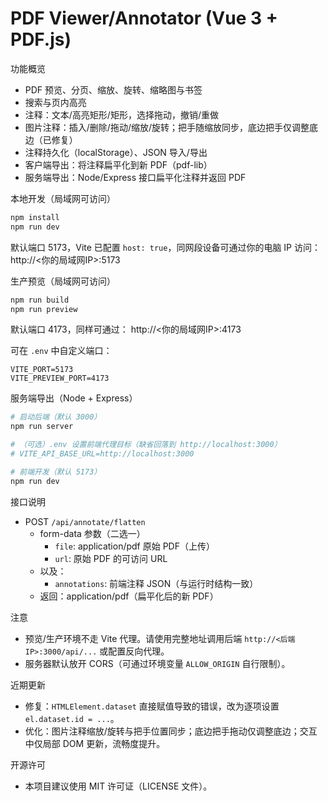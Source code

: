 # PDF Viewer/Annotator (Vue 3 + PDF.js)

功能概览
- PDF 预览、分页、缩放、旋转、缩略图与书签
- 搜索与页内高亮
- 注释：文本/高亮矩形/矩形，选择拖动，撤销/重做
- 图片注释：插入/删除/拖动/缩放/旋转；把手随缩放同步，底边把手仅调整底边（已修复）
- 注释持久化（localStorage）、JSON 导入/导出
- 客户端导出：将注释扁平化到新 PDF（pdf-lib）
- 服务端导出：Node/Express 接口扁平化注释并返回 PDF

本地开发（局域网可访问）
```bash
npm install
npm run dev
```
默认端口 5173，Vite 已配置 `host: true`，同网段设备可通过你的电脑 IP 访问：
http://<你的局域网IP>:5173

生产预览（局域网可访问）
```bash
npm run build
npm run preview
```
默认端口 4173，同样可通过：
http://<你的局域网IP>:4173

可在 `.env` 中自定义端口：
```
VITE_PORT=5173
VITE_PREVIEW_PORT=4173
```

服务端导出（Node + Express）
```bash
# 启动后端（默认 3000）
npm run server

# （可选）.env 设置前端代理目标（缺省回落到 http://localhost:3000）
# VITE_API_BASE_URL=http://localhost:3000

# 前端开发（默认 5173）
npm run dev
```

接口说明
- POST `/api/annotate/flatten`
  - form-data 参数（二选一）
    - `file`: application/pdf 原始 PDF（上传）
    - `url`: 原始 PDF 的可访问 URL
  - 以及：
    - `annotations`: 前端注释 JSON（与运行时结构一致）
  - 返回：application/pdf（扁平化后的新 PDF）

注意
- 预览/生产环境不走 Vite 代理。请使用完整地址调用后端 `http://<后端IP>:3000/api/...` 或配置反向代理。
- 服务器默认放开 CORS（可通过环境变量 `ALLOW_ORIGIN` 自行限制）。

近期更新
- 修复：`HTMLElement.dataset` 直接赋值导致的错误，改为逐项设置 `el.dataset.id = ...`。
- 优化：图片注释缩放/旋转与把手位置同步；底边把手拖动仅调整底边；交互中仅局部 DOM 更新，流畅度提升。

开源许可
- 本项目建议使用 MIT 许可证（LICENSE 文件）。
